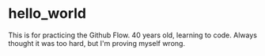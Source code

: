# hello_world
This is for practicing the Github Flow.
40 years old, learning to code. Always thought it was too hard, but I'm proving myself wrong.
